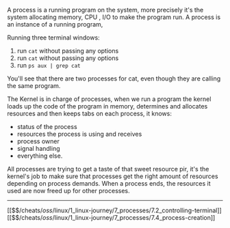 A process is a running program on the system,
more precisely it's the system allocating memory, CPU , I/O to make the program run.
A process is an instance of a running program, 

Running three terminal windows: 
1. run `cat` without passing any options
2. run `cat` without passing any options
3. run `ps aux | grep cat`

You'll see that there are two processes for cat, even though they are calling the same program.

The Kernel is in charge of processes, when we run a program the kernel loads up the code of the program in memory, determines and allocates resources and then keeps tabs on each process, it knows:

- status of the process
- resources the process is using and receives
- process owner
- signal handling 
- everything else.

All processes are trying to get a taste of that sweet resource pir, 
it's the kernel's job to make sure that processes get the right amount of resources depending on process demands. 
When a process ends, the resources it used are now freed up for other processes.

---
[[$$$/$cheats/$oss/$linux/1_linux-journey/7_processes/7.2_controlling-terminal]]
[[$$$/$cheats/$oss/$linux/1_linux-journey/7_processes/7.4_process-creation]]